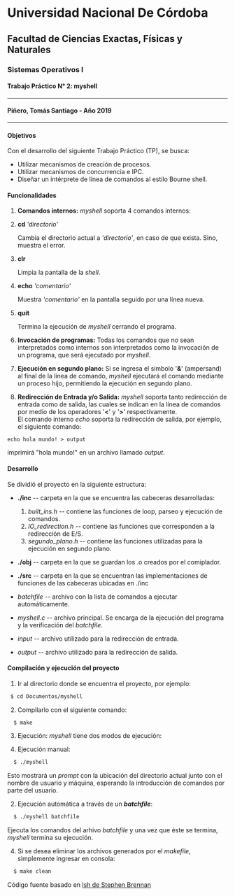 # Universidad Nacional De Córdoba
## Facultad de Ciencias Exactas, Físicas y Naturales
### Sistemas Operativos I
#### Trabajo Práctico N° 2: myshell
------
#### Piñero, Tomás Santiago - Año 2019
------

#### Objetivos
Con el desarrollo del siguiente Trabajo Práctico (TP), se busca:

 - Utilizar mecanismos de creación de procesos.
 - Utilizar mecanismos de concurrencia e IPC.
 - Diseñar un intérprete de línea de comandos al estilo Bourne shell.

#### Funcionalidades

1. **Comandos internos:** *myshell* soporta 4 comandos internos:

  1.  **cd** *'directorio'*

      Cambia el directorio actual a *'directorio'*, en caso de que exista. Sino, muestra el error.

  2. **clr**

      Limpia la pantalla de la *shell*.

  3. **echo** *'comentario'*

      Muestra *'comentario'* en la pantalla seguido por una línea nueva.

  4. **quit**

      Termina la ejecución de *myshell* cerrando el programa.

2. **Invocación de programas:** Todas los comandos que no sean interpretados como internos son interpretados como la invocación de un programa, que será ejecutado por *myshell*.

3. **Ejecución en segundo plano:** Si se ingresa el símbolo '**&**' (ampersand) al final de la línea de comando, *myshell* ejecutará el comando mediante un proceso hijo, permitiendo la ejecución en segundo plano.

4. **Redirección de Entrada y/o Salida:** *myshell* soporta tanto redirección de entrada como de salida, las cuales se indican en la línea de comandos por medio de los operadores '**<**' y '**>**' respectivamente.\
El comando interno *echo* soporta la redirección de salida, por ejemplo, el siguiente comando:

  ```shell
  echo hola mundo! > output
  ```
imprimirá "hola mundo!" en un archivo llamado *output*.

#### Desarrollo

Se dividió el proyecto en la siguiente estructura:

- **./inc** -- carpeta en la que se encuentra las cabeceras desarrolladas:

  1. *built_ins.h* -- contiene las funciones de loop, parseo y ejecución de comandos.
  2. *IO_redirection.h* -- contiene las funciones que corresponden a la redirección de E/S.
  3. *segundo_plano.h* -- contiene las funciones utilizadas para la ejecución en segundo plano.


- **./obj** -- carpeta en la que se guardan los .o creados por el comiplador.
- **./src** -- carpeta en la que se encuentran las implementaciones de funciones de las cabeceras ubicadas en ./inc
- *batchfile* -- archivo con la lista de comandos a ejecutar automáticamente.
- *myshell.c* -- archivo principal. Se encarga de la ejecución del programa y la verificación del *batchfile*.
- *input* -- archivo utilizado para la redirección de entrada.
- *output* -- archivo utilizado para la redirección de salida.


#### Compilación y ejecución del proyecto

1. Ir al directorio donde se encuentra el proyecto, por ejemplo:

```zsh
 $ cd Documentos/myshell
```

2. Compilarlo con el siguiente comando:

```zsh
  $ make
```

3. Ejecución: *myshell* tiene dos modos de ejecución:

  1. Ejecución manual:

   ```zsh
     $ ./myshell
   ```
    
   Esto mostrará un *prompt* con la ubicación del directorio actual junto con el nombre de usuario y máquina, esperando la introducción de comandos por parte del usuario.

  2. Ejecución automática a través de un **_batchfile_**:

  ```zsh
    $ ./myshell batchfile
  ```
    
   Ejecuta los comandos del arhivo *batchfile* y una vez que éste se termina, *myshell* termina su ejecución.

4. Si se desea eliminar los archivos generados por el *makefile*, simplemente ingresar en consola:

```zsh
  $ make clean
```

Código fuente basado en [lsh de Stephen Brennan](https://brennan.io/2015/01/16/write-a-shell-in-c/)
